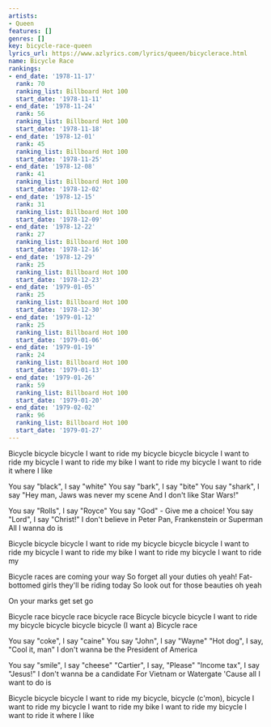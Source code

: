 ```yaml
---
artists:
- Queen
features: []
genres: []
key: bicycle-race-queen
lyrics_url: https://www.azlyrics.com/lyrics/queen/bicyclerace.html
name: Bicycle Race
rankings:
- end_date: '1978-11-17'
  rank: 70
  ranking_list: Billboard Hot 100
  start_date: '1978-11-11'
- end_date: '1978-11-24'
  rank: 56
  ranking_list: Billboard Hot 100
  start_date: '1978-11-18'
- end_date: '1978-12-01'
  rank: 45
  ranking_list: Billboard Hot 100
  start_date: '1978-11-25'
- end_date: '1978-12-08'
  rank: 41
  ranking_list: Billboard Hot 100
  start_date: '1978-12-02'
- end_date: '1978-12-15'
  rank: 31
  ranking_list: Billboard Hot 100
  start_date: '1978-12-09'
- end_date: '1978-12-22'
  rank: 27
  ranking_list: Billboard Hot 100
  start_date: '1978-12-16'
- end_date: '1978-12-29'
  rank: 25
  ranking_list: Billboard Hot 100
  start_date: '1978-12-23'
- end_date: '1979-01-05'
  rank: 25
  ranking_list: Billboard Hot 100
  start_date: '1978-12-30'
- end_date: '1979-01-12'
  rank: 25
  ranking_list: Billboard Hot 100
  start_date: '1979-01-06'
- end_date: '1979-01-19'
  rank: 24
  ranking_list: Billboard Hot 100
  start_date: '1979-01-13'
- end_date: '1979-01-26'
  rank: 59
  ranking_list: Billboard Hot 100
  start_date: '1979-01-20'
- end_date: '1979-02-02'
  rank: 96
  ranking_list: Billboard Hot 100
  start_date: '1979-01-27'
---
```


Bicycle bicycle bicycle
I want to ride my bicycle bicycle bicycle
I want to ride my bicycle
I want to ride my bike
I want to ride my bicycle
I want to ride it where I like

You say "black", I say "white"
You say "bark", I say "bite"
You say "shark", I say "Hey man,
Jaws was never my scene
And I don't like Star Wars!"

You say "Rolls", I say "Royce"
You say "God" - Give me a choice!
You say "Lord", I say "Christ!"
I don't believe in Peter Pan,
Frankenstein or Superman
All I wanna do is

Bicycle bicycle bicycle
I want to ride my bicycle bicycle bicycle
I want to ride my bicycle
I want to ride my bike
I want to ride my bicycle
I want to ride my

Bicycle races are coming your way
So forget all your duties oh yeah!
Fat-bottomed girls they'll be riding today
So look out for those beauties oh yeah

On your marks get set go

Bicycle race bicycle race bicycle race
Bicycle bicycle bicycle
I want to ride my bicycle bicycle bicycle bicycle
(I want a)
Bicycle race

You say "coke", I say "caine"
You say "John", I say "Wayne"
"Hot dog", I say, "Cool it, man"
I don't wanna be the President of America

You say "smile", I say "cheese"
"Cartier", I say, "Please"
"Income tax", I say "Jesus!"
I don't wanna be a candidate
For Vietnam or Watergate
'Cause all I want to do is

Bicycle bicycle bicycle
I want to ride my bicycle, bicycle (c'mon), bicycle
I want to ride my bicycle
I want to ride my bike
I want to ride my bicycle
I want to ride it where I like




